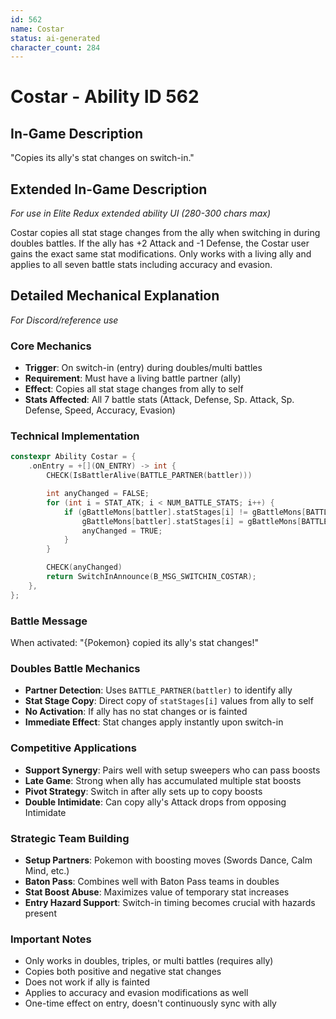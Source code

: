 ```yaml
---
id: 562
name: Costar
status: ai-generated
character_count: 284
---
```


# Costar - Ability ID 562

## In-Game Description
"Copies its ally's stat changes on switch-in."

## Extended In-Game Description
*For use in Elite Redux extended ability UI (280-300 chars max)*

Costar copies all stat stage changes from the ally when switching in during doubles battles. If the ally has +2 Attack and -1 Defense, the Costar user gains the exact same stat modifications. Only works with a living ally and applies to all seven battle stats including accuracy and evasion.

## Detailed Mechanical Explanation
*For Discord/reference use*

### Core Mechanics
- **Trigger**: On switch-in (entry) during doubles/multi battles
- **Requirement**: Must have a living battle partner (ally)
- **Effect**: Copies all stat stage changes from ally to self
- **Stats Affected**: All 7 battle stats (Attack, Defense, Sp. Attack, Sp. Defense, Speed, Accuracy, Evasion)

### Technical Implementation
```cpp
constexpr Ability Costar = {
    .onEntry = +[](ON_ENTRY) -> int {
        CHECK(IsBattlerAlive(BATTLE_PARTNER(battler)))

        int anyChanged = FALSE;
        for (int i = STAT_ATK; i < NUM_BATTLE_STATS; i++) {
            if (gBattleMons[battler].statStages[i] != gBattleMons[BATTLE_PARTNER(battler)].statStages[i]) {
                gBattleMons[battler].statStages[i] = gBattleMons[BATTLE_PARTNER(battler)].statStages[i];
                anyChanged = TRUE;
            }
        }

        CHECK(anyChanged)
        return SwitchInAnnounce(B_MSG_SWITCHIN_COSTAR);
    },
};
```

### Battle Message
When activated: "{Pokemon} copied its ally's stat changes!"

### Doubles Battle Mechanics
- **Partner Detection**: Uses `BATTLE_PARTNER(battler)` to identify ally
- **Stat Stage Copy**: Direct copy of `statStages[i]` values from ally to self
- **No Activation**: If ally has no stat changes or is fainted
- **Immediate Effect**: Stat changes apply instantly upon switch-in

### Competitive Applications
- **Support Synergy**: Pairs well with setup sweepers who can pass boosts
- **Late Game**: Strong when ally has accumulated multiple stat boosts
- **Pivot Strategy**: Switch in after ally sets up to copy boosts
- **Double Intimidate**: Can copy ally's Attack drops from opposing Intimidate

### Strategic Team Building
- **Setup Partners**: Pokemon with boosting moves (Swords Dance, Calm Mind, etc.)
- **Baton Pass**: Combines well with Baton Pass teams in doubles
- **Stat Boost Abuse**: Maximizes value of temporary stat increases
- **Entry Hazard Support**: Switch-in timing becomes crucial with hazards present

### Important Notes
- Only works in doubles, triples, or multi battles (requires ally)
- Copies both positive and negative stat changes
- Does not work if ally is fainted
- Applies to accuracy and evasion modifications as well
- One-time effect on entry, doesn't continuously sync with ally